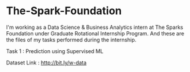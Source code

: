 # The-Spark-Foundation
I'm working as a Data Science & Business Analytics intern at The Sparks Foundation under Graduate Rotational Internship Program. And these are the files of my tasks performed during the internship.


Task 1 : Prediction using Supervised ML

Dataset Link : http://bit.ly/w-data
